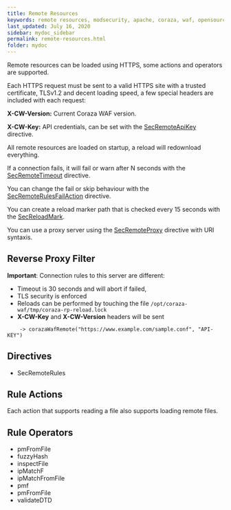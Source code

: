 ```yaml
---
title: Remote Resources
keywords: remote resources, modsecurity, apache, coraza, waf, opensource
last_updated: July 16, 2020
sidebar: mydoc_sidebar
permalink: remote-resources.html
folder: mydoc
---
```


Remote resources can be loaded using HTTPS, some actions and operators are supported.

Each HTTPS request must be sent to a valid HTTPS site with a trusted certificate, TLSv1.2 and decent loading speed, a few special headers are included with each request:

**X-CW-Version:** Current Coraza WAF version.

**X-CW-Key:** API credentials, can be set with the [SecRemoteApiKey](#) directive.

All remote resources are loaded on startup, a reload will redownload everything.

If a connection fails, it will fail or warn after N seconds with the [SecRemoteTimeout](#) directive.

You can change the fail or skip behaviour with the [SecRemoteRulesFailAction](#) directive.

You can create a reload marker path that is checked every 15 seconds with the [SecReloadMark](#).

You can use a proxy server using the [SecRemoteProxy](#) directive with URI syntaxis.


## Reverse Proxy Filter

**Important**: Connection rules to this server are different:
* Timeout is 30 seconds and will abort if failed, 
* TLS security is enforced
* Reloads can be performed by touching the file ``/opt/coraza-waf/tmp/coraza-rp-reload.lock`` 
* **X-CW-Key** and **X-CW-Version** headers will be sent

```
	-> corazaWafRemote("https://www.example.com/sample.conf", "API-KEY")
```

## Directives

* SecRemoteRules

## Rule Actions
Each action that supports reading a file also supports loading remote files.



## Rule Operators

* pmFromFile
* fuzzyHash
* inspectFile
* ipMatchF
* ipMatchFromFile
* pmf
* pmFromFile
* validateDTD